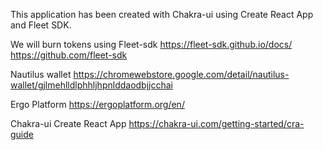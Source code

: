 This application has been created with Chakra-ui using Create React App and Fleet SDK.


We will burn tokens using Fleet-sdk
https://fleet-sdk.github.io/docs/
https://github.com/fleet-sdk

Nautilus wallet
https://chromewebstore.google.com/detail/nautilus-wallet/gjlmehlldlphhljhpnlddaodbjjcchai


Ergo Platform
https://ergoplatform.org/en/


Chakra-ui Create React App
https://chakra-ui.com/getting-started/cra-guide

